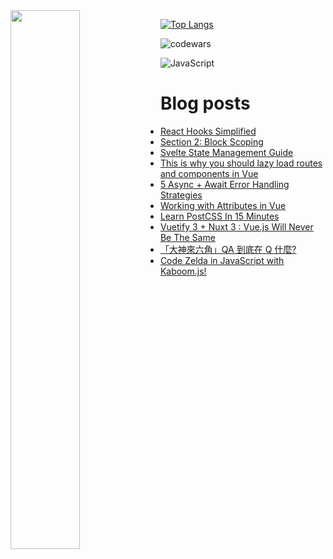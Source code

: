<img align="left" width="47%" src="https://github-readme-stats.vercel.app/api?username=jaosn60810&show_icons=true&theme=radical"/>

[![Top Langs](https://github-readme-stats.vercel.app/api/top-langs/?username=jaosn60810&layout=compact)](https://github.com/jaosn60810/github-readme-stats)

![codewars](https://www.codewars.com/users/JasonChain/badges/large)

![JavaScript](https://img.shields.io/badge/javascript-%23323330.svg?style=for-the-badge&logo=javascript&logoColor=%23F7DF1E)

# Blog posts
<!-- BLOG-POST-LIST:START -->
- [React Hooks Simplified](https://jasonscchien.medium.com/react-hooks-simplified-103c8601ba6e?source=rss-2cc1a5b0527b------2)
- [Section 2: Block Scoping](https://jasonscchien.medium.com/section-2-block-scoping-af630067c440?source=rss-2cc1a5b0527b------2)
- [Svelte State Management Guide](https://jasonscchien.medium.com/svelte-state-management-guide-d686d61e7d0a?source=rss-2cc1a5b0527b------2)
- [This is why you should lazy load routes and components in Vue](https://jasonscchien.medium.com/this-is-why-you-should-lazy-load-routes-and-components-in-vue-9e64de19f28?source=rss-2cc1a5b0527b------2)
- [5 Async + Await Error Handling Strategies](https://jasonscchien.medium.com/5-async-await-error-handling-strategies-7442885b853a?source=rss-2cc1a5b0527b------2)
- [Working with Attributes in Vue](https://jasonscchien.medium.com/working-with-attributes-in-vue-e5b7a3bea91c?source=rss-2cc1a5b0527b------2)
- [Learn PostCSS In 15 Minutes](https://jasonscchien.medium.com/learn-postcss-in-15-minutes-3efbf640c85f?source=rss-2cc1a5b0527b------2)
- [Vuetify 3 + Nuxt 3 : Vue.js Will Never Be The Same](https://jasonscchien.medium.com/vuetify-3-nuxt-3-vue-js-will-never-be-the-same-51909c36dc5c?source=rss-2cc1a5b0527b------2)
- [「大神來六角」QA 到底在 Q 什麼?](https://jasonscchien.medium.com/%E5%A4%A7%E7%A5%9E%E4%BE%86%E5%85%AD%E8%A7%92-qa-%E5%88%B0%E5%BA%95%E5%9C%A8-q-%E4%BB%80%E9%BA%BC-4926b9c715a2?source=rss-2cc1a5b0527b------2)
- [Code Zelda in JavaScript with Kaboom.js!](https://jasonscchien.medium.com/code-zelda-in-javascript-with-kaboom-js-5c09f780fb3?source=rss-2cc1a5b0527b------2)
<!-- BLOG-POST-LIST:END -->

